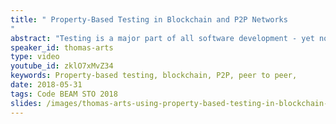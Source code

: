 ```yaml
---
title: " Property-Based Testing in Blockchain and P2P Networks
"
abstract: "Testing is a major part of all software development - yet no matter how much effort is spent on it, some errors always seem to slip through. Cases which "no-one thought to test" crash systems late in development or out in the field, revealing errors which cost time and money to analyze, diagnose, and fix. In the worst case, such errors reveal fundamental flaws which force a redesign of part of the system, at disproportionate cost."
speaker_id: thomas-arts
type: video
youtube_id: zklO7xMvZ34
keywords: Property-based testing, blockchain, P2P, peer to peer,
date: 2018-05-31
tags: Code BEAM STO 2018
slides: /images/thomas-arts-using-property-based-testing-in-blockchain-applications-compressed.pdf
---
```


